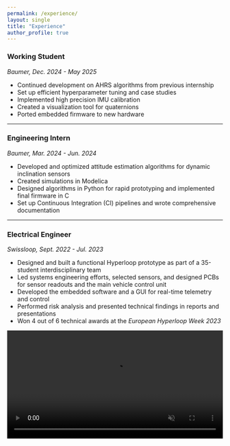 ```yaml
---
permalink: /experience/
layout: single
title: "Experience"
author_profile: true
---
```


### Working Student
*Baumer, Dec. 2024 - May 2025*

- Continued development on AHRS algorithms from previous internship
- Set up efficient hyperparameter tuning and case studies
- Implemented high precision IMU calibration
- Created a visualization tool for quaternions
- Ported embedded firmware to new hardware

---

### Engineering Intern
*Baumer, Mar. 2024 - Jun. 2024*

- Developed and optimized attitude estimation algorithms for dynamic inclination sensors
- Created simulations in Modelica
- Designed algorithms in Python for rapid prototyping and implemented final firmware in C
- Set up Continuous Integration (CI) pipelines and wrote comprehensive documentation

---

### Electrical Engineer
*Swissloop, Sept. 2022 - Jul. 2023*

- Designed and built a functional Hyperloop prototype as part of a 35-student interdisciplinary team
- Led systems engineering efforts, selected sensors, and designed PCBs for sensor readouts and the main vehicle control unit
- Developed the embedded software and a GUI for real-time telemetry and control
- Performed risk analysis and presented technical findings in reports and presentations
- Won 4 out of 6 technical awards at the *European Hyperloop Week 2023*

<video autoplay muted loop playsinline width="100%">
  <source src="/assets/videos/swissloop_rendering.mp4" type="video/mp4">
  Sorry, your browser doesn't support embedded videos.
</video>
